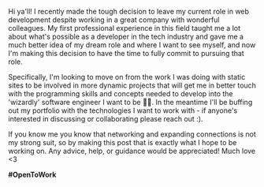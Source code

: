 Hi ya'll! I recently made the tough decision to leave my current role in web development despite working in a great company with wonderful colleagues. My first professional experience in this field taught me a lot about what's possible as a developer in the tech industry and gave me a much better idea of my dream role and where I want to see myself, and now I'm making this decision to have the time to fully commit to pursuing that role.

Specifically, I'm looking to move on from the work I was doing with static sites to be involved in more dynamic projects that will get me in better touch with the programming skills and concepts needed to develop into the 'wizardly' software engineer I want to be 🧙‍♂️. In the meantime I'll be buffing out my portfolio with the technologies I want to work with - if anyone's interested in discussing or collaborating please reach out :).

If you know me you know that networking and expanding connections is not my strong suit, so by making this post that is exactly what I hope to be working on. Any advice, help, or guidance would be appreciated! Much love <3

**#OpenToWork**